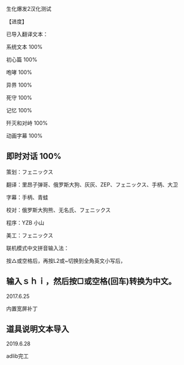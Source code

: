 生化爆发2汉化测试

【进度】

已导入翻译文本：

系统文本	100%

初心篇		100%

咆哮		100%

异界		100%

死守		100%

记忆		100%

歼灭和对峙	100%

动画字幕	100%

即时对话	100%
----------------------------------------------------------------------
策划：フェニックス

翻译：里昂子弹哥、俄罗斯大狗、灰灰、ZEP、フェニックス、手柄、大卫

字幕：手柄、青蛙

校对：俄罗斯大狗熊、无名氏、フェニックス

程序：YZB 小山

美工：フェニックス

联机模式中文拼音输入法：

按△或空格后，再按L2或~切换到全角英文小写后，

输入ｓｈｉ，然后按□或空格(回车)转换为中文。
----------------------------------------------------------------------

2017.6.25

内置宽屏补丁

道具说明文本导入
----------------------------------------------------------------------

2019.6.28

adlib完工
